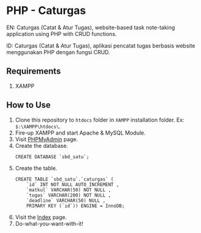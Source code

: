 # PHP - Caturgas
EN: Caturgas (Catat & Atur Tugas), website-based task note-taking application using PHP with CRUD functions.

ID: Caturgas (Catat & Atur Tugas), aplikasi pencatat tugas berbasis website menggunakan PHP dengan fungsi CRUD.

## Requirements
1. XAMPP

## How to Use
1. Clone this repository to `htdocs` folder in `XAMPP` installation folder. Ex: `$:\XAMPP\htdocs\`.
2. Fire-up XAMPP and start Apache & MySQL Module.
3. Visit [PHPMyAdmin](http://127.0.0.1/phpmyadmin) page.
4. Create the database.
   ```
   CREATE DATABASE `sbd_satu`;
   ```
5. Create the table. 
   ```
   CREATE TABLE `sbd_satu`.`caturgas` ( 
       `id` INT NOT NULL AUTO_INCREMENT , 
       `matkul` VARCHAR(50) NOT NULL , 
       `tugas` VARCHAR(200) NOT NULL , 
       `deadline` VARCHAR(50) NULL , 
       PRIMARY KEY (`id`)) ENGINE = InnoDB; 
   ```
6. Visit the [Index](http://127.0.0.1/php-caturgas/index.php) page.
7. Do-what-you-want-with-it!
